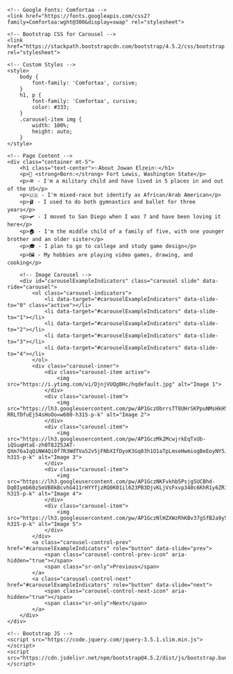 
<html lang="en">
<head>
    <meta charset="UTF-8">
    <meta name="viewport" content="width=device-width, initial-scale=1.0">
    <title>About Jowan Elzein</title>

    <!-- Google Fonts: Comfortaa -->
    <link href="https://fonts.googleapis.com/css2?family=Comfortaa:wght@300&display=swap" rel="stylesheet">

    <!-- Bootstrap CSS for Carousel -->
    <link href="https://stackpath.bootstrapcdn.com/bootstrap/4.5.2/css/bootstrap.min.css" rel="stylesheet">

    <!-- Custom Styles -->
    <style>
        body {
            font-family: 'Comfortaa', cursive;
        }
        h1, p {
            font-family: 'Comfortaa', cursive;
            color: #333;
        }
        .carousel-item img {
            width: 100%;
            height: auto;
        }
    </style>
</head>
<body>

    <!-- Page Content -->
    <div class="container mt-5">
        <h1 class="text-center">✨About Jowan Elzein✨</h1>
        <p>🍼 <strong>Born:</strong> Fort Lewis, Washington State</p>
        <p>🪖 - I'm a military child and have lived in 5 places in and out of the US</p>
        <p>🇺🇸 - I'm mixed-race but identify as African/Arab American</p>
        <p>🩰 - I used to do both gymnastics and ballet for three years</p>
        <p>🛩️ - I moved to San Diego when I was 7 and have been loving it here</p>
        <p>🏠 - I'm the middle child of a family of five, with one younger brother and an older sister</p>
        <p>🎓 - I plan to go to college and study game design</p>
        <p>🖼️ - My hobbies are playing video games, drawing, and cooking</p>

        <!-- Image Carousel -->
        <div id="carouselExampleIndicators" class="carousel slide" data-ride="carousel">
            <ol class="carousel-indicators">
                <li data-target="#carouselExampleIndicators" data-slide-to="0" class="active"></li>
                <li data-target="#carouselExampleIndicators" data-slide-to="1"></li>
                <li data-target="#carouselExampleIndicators" data-slide-to="2"></li>
                <li data-target="#carouselExampleIndicators" data-slide-to="3"></li>
                <li data-target="#carouselExampleIndicators" data-slide-to="4"></li>
            </ol>
            <div class="carousel-inner">
                <div class="carousel-item active">
                    <img src="https://i.ytimg.com/vi/DjnjVUQgBHc/hqdefault.jpg" alt="Image 1">
                </div>
                <div class="carousel-item">
                    <img src="https://lh3.googleusercontent.com/pw/AP1GczObrrsTT8UHrSKPpuNMsHkH5_2bcMumbXUUrhSKFJRgA9hJTJUO6lPlor2acPWQQ1Sf67EfGS1I4OPhBB8PfcktLSyeglwl2u-RRLfDfuEj54sHoOo=w600-h315-p-k" alt="Image 2">
                </div>
                <div class="carousel-item">
                    <img src="https://lh3.googleusercontent.com/pw/AP1GczMk2McwjrkEqTxUb-iQSuqHtaE-zh0T8JZ5JAT-QXm76aIqQiNW4Qi0f7R3WdTVa52v5jFNbXIfDyoK3Gq83h1O1aTpLmseHwmiogBeEoyNY5JY6yU=w600-h315-p-k" alt="Image 3">
                </div>
                <div class="carousel-item">
                    <img src="https://lh3.googleusercontent.com/pw/AP1GczNKFvkhb5Psjg5UCBhd-Dq0Iymb60zSmVB0kBcvhG411rHYYfjzRQ0K01il623PB3DjvKLjVsFxvp340c6KhR1y6ZR1ye4PHErXrNkCbC8_mOPQV38=w600-h315-p-k" alt="Image 4">
                </div>
                <div class="carousel-item">
                    <img src="https://lh3.googleusercontent.com/pw/AP1GczNlHZXWzRhKBv37gSfB2a9y5LOPSTliG5SyQKVAR6EdQ4Cj37Dvj5uGttvJSaBfXUpVigS04WQFqvaQXjHX1HiSFhUaci0FgxAmuSYg3q6tS1srdAk=w600-h315-p-k" alt="Image 5">
                </div>
            </div>
            <a class="carousel-control-prev" href="#carouselExampleIndicators" role="button" data-slide="prev">
                <span class="carousel-control-prev-icon" aria-hidden="true"></span>
                <span class="sr-only">Previous</span>
            </a>
            <a class="carousel-control-next" href="#carouselExampleIndicators" role="button" data-slide="next">
                <span class="carousel-control-next-icon" aria-hidden="true"></span>
                <span class="sr-only">Next</span>
            </a>
        </div>
    </div>

    <!-- Bootstrap JS -->
    <script src="https://code.jquery.com/jquery-3.5.1.slim.min.js"></script>
    <script src="https://cdn.jsdelivr.net/npm/bootstrap@4.5.2/dist/js/bootstrap.bundle.min.js"></script>
</body>
</html>
 
